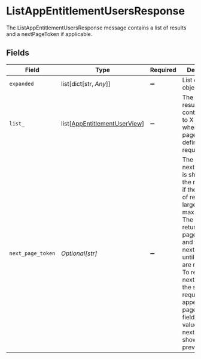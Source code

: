 # ListAppEntitlementUsersResponse

The ListAppEntitlementUsersResponse message contains a list of results and a nextPageToken if applicable.


## Fields

| Field                                                                                                                                                                                                                                                                                                                                          | Type                                                                                                                                                                                                                                                                                                                                           | Required                                                                                                                                                                                                                                                                                                                                       | Description                                                                                                                                                                                                                                                                                                                                    |
| ---------------------------------------------------------------------------------------------------------------------------------------------------------------------------------------------------------------------------------------------------------------------------------------------------------------------------------------------- | ---------------------------------------------------------------------------------------------------------------------------------------------------------------------------------------------------------------------------------------------------------------------------------------------------------------------------------------------- | ---------------------------------------------------------------------------------------------------------------------------------------------------------------------------------------------------------------------------------------------------------------------------------------------------------------------------------------------- | ---------------------------------------------------------------------------------------------------------------------------------------------------------------------------------------------------------------------------------------------------------------------------------------------------------------------------------------------- |
| `expanded`                                                                                                                                                                                                                                                                                                                                     | list[dict[str, *Any*]]                                                                                                                                                                                                                                                                                                                         | :heavy_minus_sign:                                                                                                                                                                                                                                                                                                                             | List of related objects                                                                                                                                                                                                                                                                                                                        |
| `list_`                                                                                                                                                                                                                                                                                                                                        | list[[AppEntitlementUserView](../../models/shared/appentitlementuserview.md)]                                                                                                                                                                                                                                                                  | :heavy_minus_sign:                                                                                                                                                                                                                                                                                                                             | The list of results containing up to X results, where X is the page size defined in the request.                                                                                                                                                                                                                                               |
| `next_page_token`                                                                                                                                                                                                                                                                                                                              | *Optional[str]*                                                                                                                                                                                                                                                                                                                                | :heavy_minus_sign:                                                                                                                                                                                                                                                                                                                             | The nextPageToken is shown for the next page if the number of results is larger than the max page size. The server returns one page of results and the nextPageToken until all results are retreived. To retrieve the next page, use the same request and append a pageToken field with the value of nextPageToken shown on the previous page. |